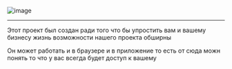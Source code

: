 ![image](https://user-images.githubusercontent.com/90931685/173171528-eb162e94-d489-4b9e-abd0-709220bee28d.png)
___________________________________________________________________________
Этот проект был создан ради того что бы упростить вам и вашему бизнесу жизнь возможности нашего проекта обширны 

Он может работать и в браузере и в приложение то есть от сюда можн понять то что у вас всегда будет доступ к вашему 

